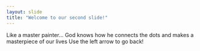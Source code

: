 ```yaml
---
layout: slide
title: "Welcome to our second slide!"
---
```

Like a master painter... God knows how he connects the dots and makes a masterpiece of our lives
Use the left arrow to go back!

